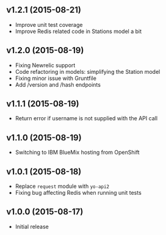 ## v1.2.1 (2015-08-21)

  - Improve unit test coverage
  - Improve Redis related code in Stations model a bit

## v1.2.0 (2015-08-19)

  - Fixing Newrelic support
  - Code refactoring in models: simplifying the Station model
  - Fixing minor issue with Gruntfile
  - Add /version and /hash endpoints

## v1.1.1 (2015-08-19)

  - Return error if username is not supplied with the API call

## v1.1.0 (2015-08-19)

  - Switching to IBM BlueMix hosting from OpenShift

## v1.0.1 (2015-08-18)

  - Replace `request` module with `yo-api2`
  - Fixing bug affecting Redis when running unit tests

## v1.0.0 (2015-08-17)

  - Initial release
